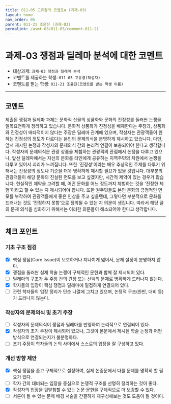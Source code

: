 ```yaml
---
title: 011-05 고유경의 코멘트a (과제-03) 
layout: home
nav_order: 05
parent: 011-21 조윤진 (과제-03)
permalink: /asmt-03/011-05/comment-011-21
---
```


# 과제-03 쟁점과 딜레마 분석에 대한 코멘트

- 대상과제: `과제-03 쟁점과 딜레마 분석`
- 코멘트를 제공하는 학생: `011-05 고유경(작성자)` 
- 코멘트를 받는 학생: `011-21 조윤진(코멘트를 받는 학생 이름)` 

---

## 코멘트

제출된 쟁점과 딜레마 과제는 문화적 산물의 상품화와 문화의 진정성를 둘러싼 논쟁을 일목요연하게 정리하고 있습니다. 문화적 상품화가 진정성을 배제한다는 주장과, 상품화와 진정성이 배타적이지 않다는 주장은 딜레마 관계에 있으며, 작성자는 관광객들이 원하는 진정성의 정도가 다르다는 본인의 문제의식을 분명하게 제시하고 있습니다.
다만, 앞서 제시된 논쟁과 작성자의 문제의식 간의 논리적 연결이 보충되어야 한다고 생각합니다. 작성자의 문제의식은 관광 상품을 체험하는 관광객의 관점에서 논쟁을 다루고 있으나, 앞선 딜레마에서는 자신의 문화를 타인에게 공유하는 지역주민의 차원에서 논쟁을 다루고 있어서 괴리가 느껴집니다. 
또한 '진정성'이라는 매우 추상적인 주제를 다루기 위해서는 진정성의 정도나 기준을 더욱 명확하게 제시할 필요가 있을 것입니다. 대부분의 관광객들이 해당 문화의 진실된 면모를 보고 싶겠지만, 시간적 제약이 있는 경우가 많습니다. 현실적인 제약을 고려할 때, 어떤 문화를 어느 정도까지 체험하는 것을 '진정한 체험'이라고 할 수 있는 지 제시되어야 합니다. 또한 원주민들도 본인 문화의 긍정적인 면모를 부각하여 관광객들에게 좋은 인상을 주고 싶을텐데, 그렇다면 부분적으로 문화를 드러내는 것도 '진정하지 못함'으로 정의될 수 있는 지 의문이 생깁니다. 따라서 해당 글의 문제 의식을 심화하기 위해서는 이러한 의문들이 해소되어야 한다고 생각합니다. 

---

## 체크 포인트

### **기초 구조 점검**
- [x] 핵심 쟁점(Core Issue)이 모호하거나 지나치게 넓어서, 문제 설정이 분명하지 않다.
- [x] 쟁점을 둘러싼 실제 학술 논쟁이 구체적인 문헌과 함께 잘 제시되어 있다.
- [ ] 딜레마의 구조가 두 주장 간의 긴장 또는 선택의 문제로 명확하게 드러나지 않는다.
- [x] 학자들의 입장이 핵심 쟁점과 딜레마에 밀접하게 연결되어 있다.
- [ ] 관련 학자들의 입장 정리가 단순 나열에 그치고 있으며, 논쟁적 구조(찬반, 대비 등)가 드러나지 않는다.

### **작성자의 문제의식 및 초기 주장**
- [ ] 작성자의 문제의식이 쟁점과 딜레마를 반영하여 논리적으로 연결되어 있다.
- [x] 작성자의 초기 주장이 제시되어 있으나, 그것이 본문에서 제시된 학술 논쟁과 어떤 방식으로 연결되는지가 불분명하다.
- [ ] 초기 주장이 학자들의 논의 사이에서 스스로의 입장을 잘 구성하고 있다.

### **개선 방향 제안**
- [x] 핵심 쟁점을 좁고 구체적으로 설정하여, 실제 논증문에서 다룰 문제를 명확히 할 필요가 있다.
- [ ] 학자 간의 대비되는 입장을 중심으로 논쟁적 구조를 선명히 정리하는 것이 좋다.
- [x] 작성자의 입장을 뒷받침할 수 있는 논문·문헌을 구체적으로 더 보강할 수 있다.
- [ ] 서론이 될 수 있는 문제 배경 서술을 간결하게 재구성해보는 것도 도움이 될 것이다.
